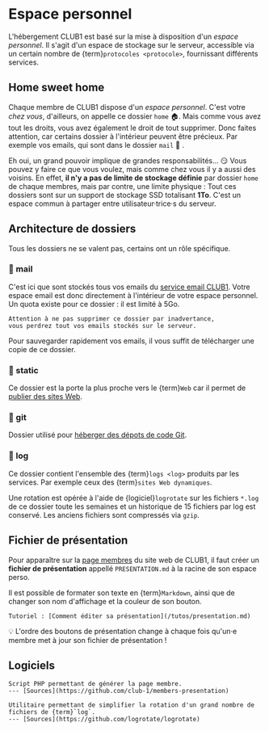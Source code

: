 Espace personnel
================

L'hébergement CLUB1 est basé sur la mise à disposition d'un *espace personnel*.
Il s'agit d'un espace de stockage sur le serveur, accessible via un certain
nombre de {term}`protocoles <protocole>`, fournissant différents services.


Home sweet home
---------------

Chaque membre de CLUB1 dispose d'un *espace personnel*.
C'est votre *chez vous*, d'ailleurs, on appelle ce dossier `home` 🏠.
Mais comme vous avez tout les droits, vous avez également le droit de tout supprimer.
Donc faites attention, car certains dossier à l'intérieur peuvent être précieux.
Par exemple vos emails, qui sont dans le dossier `mail` 🤯 .

Eh oui, un grand pouvoir implique de grandes responsabilités... 😏
Vous pouvez y faire ce que vous voulez, mais comme chez vous il y a aussi des voisins.
En effet, **il n'y a pas de limite de stockage définie** par dossier `home` de chaque membres,
mais par contre, une limite physique :
Tout ces dossiers sont sur un support de stockage SSD totalisant **1To**.
C'est un espace commun à partager entre utilisateur&middot;trice&middot;s du serveur.


Architecture de dossiers
------------------------

Tous les dossiers ne se valent pas, certains ont un rôle spécifique.

### 📁 mail

C'est ici que sont stockés tous vos emails du [service email CLUB1](/services/email.md).
Votre espace email est donc directement à l'intérieur de votre espace personnel.
Un quota existe pour ce dossier : il est limité à 5Go.

```{danger}
Attention à ne pas supprimer ce dossier par inadvertance,
vous perdrez tout vos emails stockés sur le serveur.
```

Pour sauvegarder rapidement vos emails,
il vous suffit de télécharger une copie de ce dossier.

### 📁 static

Ce dossier est la porte la plus proche vers le {term}`Web`
car il permet de [publier des sites Web](../services/web.md#dossier-static).

### 📁 git

Dossier utilisé pour [héberger des dépots de code Git](/services/git.md).

### 📁 log

Ce dossier contient l'ensemble des {term}`logs <log>` produits par les services.
Par exemple ceux des {term}`sites Web dynamiques`.

Une rotation est opérée à l'aide de {logiciel}`logrotate` sur les fichiers `*.log` de ce dossier toute les semaines
et un historique de 15 fichiers par log est conservé.
Les anciens fichiers sont compressés via `gzip`.

Fichier de présentation
-----------------------

Pour apparaître sur la [page membres](https://club1.fr/membres) du site web de CLUB1,
il faut créer un **fichier de présentation** appellé `PRESENTATION.md` à la racine de son espace perso.

Il est possible de formater son texte en {term}`Markdown`,
ainsi que de changer son nom d'affichage et la couleur de son bouton.

```{admonition} Voir aussi
Tutoriel : [Comment éditer sa présentation](/tutos/presentation.md)
```

💡 L'ordre des boutons de présentation change à chaque fois qu'un&middot;e membre met à jour
son fichier de présentation !

Logiciels
---------

```{logiciel} members-presentation
Script PHP permettant de générer la page membre.
--- [Sources](https://github.com/club-1/members-presentation)
```

```{logiciel} logrotate
Utilitaire permettant de simplifier la rotation d'un grand nombre de fichiers de {term}`log`.
--- [Sources](https://github.com/logrotate/logrotate)
```
